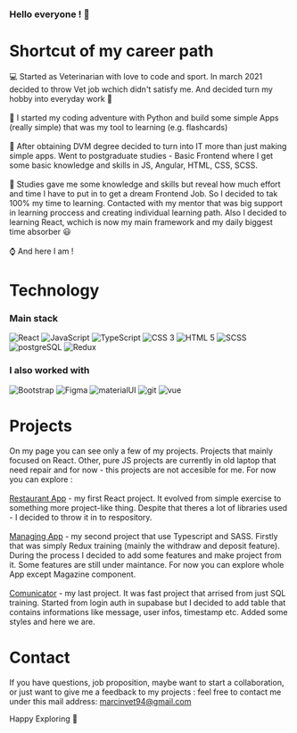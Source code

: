 ### Hello everyone ! 👋

# Shortcut of my career path
💻 Started as Veterinarian with love to code and sport. In march 2021 decided to throw Vet job wchich didn't satisfy me. And decided turn my hobby into everyday work 🐶 <br>
<br>
🐍 I started my coding adventure with Python and build some simple Apps (really simple) that was my tool to learning (e.g. flashcards)<br>
<br>
🏫 After obtaining DVM degree decided to turn into IT more than just making simple apps. Went to postgraduate studies - Basic Frontend where I get some basic knowledge and skills in JS, Angular, HTML, CSS, SCSS. <br>
<br>
📜 Studies gave me some knowledge and skills but reveal how much effort and time I have to put in to get a dream Frontend Job. So I decided to tak 100% my time to learning. Contacted with my mentor that was big support in learning proccess and creating individual learning path. Also I decided to learning React, wchich is now my main framework and my daily biggest time absorber 😃<br>
<br>
⌚️ And here I am !


# Technology
### Main stack
<p>
<img alt="React" src="https://img.shields.io/badge/React-49cfec?logo=React&logoColor=white&style=ShieldStyle" />  
<img alt="JavaScript" src="https://img.shields.io/badge/JavaScript-f0bc05?logo=Javascript&logoColor=black&style=ShieldStyle" />
<img alt="TypeScript" src="https://img.shields.io/badge/TypeScript-4179b9?logo=Typescript&logoColor=white&style=ShieldStyle" />
<img alt="CSS 3" src="https://img.shields.io/badge/CSS-blue?logo=CSS3&logoColor=white&style=ShieldStyle" />
<img alt="HTML 5" src="https://img.shields.io/badge/HTML-d94b2a?logo=HTML5&logoColor=white&style=ShieldStyle" />
<img alt="SCSS" src="https://img.shields.io/badge/SCSS-c16191?logo=SASS&logoColor=white&style=ShieldStyle" />
<img alt="postgreSQL" src="https://img.shields.io/badge/postgreSQL-007a34?logo=postgreSQL&logoColor=white&style=ShieldStyle" />
<img alt="Redux" src="https://img.shields.io/badge/Redux-7046b3?logo=Redux&logoColor=white&style=ShieldStyle" />
</p>

### I also worked with
<p>
<img alt="Bootstrap" src="https://img.shields.io/badge/Bootstrap-7046b3?logo=Bootstrap&logoColor=white&style=ShieldStyle" />  
<img alt="Figma" src="https://img.shields.io/badge/Figma-f86e5f?logo=Figma&logoColor=white&style=ShieldStyle" />
<img alt="materialUI" src="https://img.shields.io/badge/Material UI-007a34?logo=Materialui&logoColor=white&style=ShieldStyle" />
<img alt="git" src="https://img.shields.io/badge/GIT-black?logo=GIT&logoColor=white&style=ShieldStyle" />
<img alt="vue" src="https://img.shields.io/badge/Vue.js-35495E?style=ShieldStyle&logo=vue.js&logoColor=4FC08D" />
  
</p>

# Projects
On my page you can see only a few of my projects. Projects that mainly focused on React. Other, pure JS projects are currently in old laptop that need repair and for now - this projects are not accesible for me.
For now you can explore :
<br>
<br>[Restaurant App](https://github.com/MartinMadeIt/RestaurantApp) - my first React project. It evolved from simple exercise to something more project-like thing. Despite that theres a lot of libraries used - I decided to throw it in to respository.
<br>
<br>[Managing App](https://github.com/MartinMadeIt/ManagingStorage) - my second project that use Typescript and SASS. Firstly that was simply Redux training (mainly the withdraw and deposit feature). During the process I decided to add some features and make project from it. Some features are still under maintance. For now you can explore whole App except Magazine component. 
<br>
<br>
[Comunicator](https://github.com/MartinMadeIt/Comunicator) - my last project. It was fast project that arrised from just SQL training. Started from login auth in supabase but I decided to add table that contains informations like message, user infos, timestamp etc. Added some styles and here we are.


# Contact
If you have questions, job proposition, maybe want to start a collaboration, or just want to give me a feedback to my projects : feel free to contact me under this mail address: marcinvet94@gmail.com


Happy Exploring 💪
